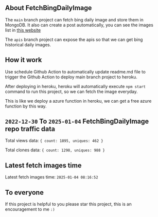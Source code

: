 ## About FetchBingDailyImage

The `main` branch project can fetch bing daily image and store them in MongoDB.
It also can create a post automatically, you can see the images list in [this website](https://oursalbum.netlify.app)

The `apis` branch project can expose the apis so that we can get bing historical daily images.

## How it work

Use schedule Github Action to automatically update readme.md file to trigger the Github Action to deploy main branch project to heroku.

After deploying in heroku, heroku will automatically execute `npm start` command to run this project, so we can fetch the image everyday.

This is like we deploy a azure function in heroku, we can get a free azure function by this way.

## `2022-12-30` To `2025-01-04` FetchBingDailyImage repo traffic data

Total views data: `{ count: 1895, uniques: 462 }`

Total clones data: `{ count: 1298, uniques: 988 }`

## Latest fetch images time

Latest fetch images time: `2025-01-04 08:16:52`

## To everyone

If this project is helpful to you please star this project, this is an encouragement to me `:)`



